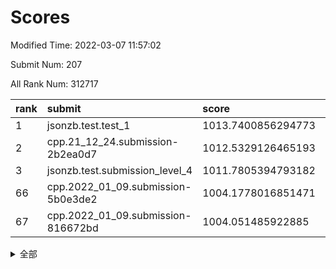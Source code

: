 # Scores

Modified Time: 2022-03-07 11:57:02

Submit Num: 207

All Rank Num: 312717

| rank |               submit               |       score        |       sigma        | pk_num |
| :--- | :--------------------------------- | :----------------- | :----------------- | :----- |
| 1    | jsonzb.test.test_1                 | 1013.7400856294773 | 0.8387189425204002 | 6041   |
| 2    | cpp.21_12_24.submission-2b2ea0d7   | 1012.5329126465193 | 0.7976797376112145 | 6046   |
| 3    | jsonzb.test.submission_level_4     | 1011.7805394793182 | 0.8147836348860276 | 6043   |
| 66   | cpp.2022_01_09.submission-5b0e3de2 | 1004.1778016851471 | 0.7330058146440215 | 6048   |
| 67   | cpp.2022_01_09.submission-816672bd | 1004.051485922885  | 0.7228075322160157 | 6045   |


<details>
<summary>全部</summary>

| rank |                 submit                 |       score        |       sigma        | pk_num |
| :--- | :------------------------------------- | :----------------- | :----------------- | :----- |
| 1    | jsonzb.test.test_1                     | 1013.7400856294773 | 0.8387189425204002 | 6041   |
| 2    | cpp.21_12_24.submission-2b2ea0d7       | 1012.5329126465193 | 0.7976797376112145 | 6046   |
| 3    | jsonzb.test.submission_level_4         | 1011.7805394793182 | 0.8147836348860276 | 6043   |
| 4    | gobigger.level_3.submission_level_3_46 | 1011.4712241485262 | 0.7594084691799445 | 6043   |
| 5    | gobigger.level_3.submission_level_3_21 | 1011.4302745679316 | 0.7896995084374818 | 6038   |
| 6    | gobigger.level_3.submission_level_3_42 | 1011.3088320911295 | 0.7624356982415764 | 6043   |
| 7    | gobigger.level_3.submission_level_3_22 | 1011.3008458468515 | 0.7842775581947128 | 6039   |
| 8    | gobigger.level_3.submission_level_3_39 | 1011.1507011539246 | 0.7677142561149396 | 6049   |
| 9    | gobigger.level_3.submission_level_3_38 | 1011.091434283388  | 0.76982979516564   | 6041   |
| 10   | gobigger.level_3.submission_level_3_19 | 1010.7985465355937 | 0.7388792606812943 | 6041   |
| 11   | gobigger.level_3.submission_level_3_27 | 1010.6598689186111 | 0.7647812660780904 | 6045   |
| 12   | gobigger.level_3.submission_level_3_10 | 1010.6158269501675 | 0.7549086961384344 | 6041   |
| 13   | gobigger.level_3.submission_level_3_6  | 1010.4432877291854 | 0.7685480063147504 | 6045   |
| 14   | gobigger.level_3.submission_level_3_41 | 1010.415391486124  | 0.750763176054721  | 6040   |
| 15   | gobigger.level_3.submission_level_3_36 | 1010.3913856635091 | 0.7761312124723168 | 6044   |
| 16   | gobigger.level_3.submission_level_3_2  | 1010.3428567827249 | 0.7577457229497019 | 6043   |
| 17   | gobigger.level_3.submission_level_3_17 | 1010.3289135626685 | 0.7579161265439784 | 6043   |
| 18   | gobigger.level_3.submission_level_3_44 | 1010.3120065552689 | 0.7598997438286748 | 6045   |
| 19   | gobigger.level_3.submission_level_3_11 | 1010.2199700839622 | 0.7754731202251499 | 6039   |
| 20   | gobigger.level_3.submission_level_3_45 | 1010.1798368658025 | 0.75690610470231   | 6043   |
| 21   | gobigger.level_3.submission_level_3_13 | 1010.0814412647753 | 0.7528030541390974 | 6048   |
| 22   | gobigger.level_3.submission_level_3_9  | 1010.0513316048635 | 0.7658432681198706 | 6044   |
| 23   | gobigger.level_3.submission_level_3_29 | 1010.0440124385274 | 0.7585611851380466 | 6044   |
| 24   | gobigger.level_3.submission_level_3_25 | 1010.02896898907   | 0.7633675381579069 | 6046   |
| 25   | gobigger.level_3.submission_level_3_31 | 1009.8940223667181 | 0.752044026205568  | 6039   |
| 26   | gobigger.level_3.submission_level_3_14 | 1009.8816886007094 | 0.7677741881750646 | 6043   |
| 27   | gobigger.level_3.submission_level_3_16 | 1009.8338786183378 | 0.7481787871512785 | 6044   |
| 28   | gobigger.level_3.submission_level_3_4  | 1009.8036998111304 | 0.7721660227753819 | 6043   |
| 29   | gobigger.level_3.submission_level_3_49 | 1009.7827249491914 | 0.7497341518335869 | 6041   |
| 30   | gobigger.level_3.submission_level_3_8  | 1009.7251952441476 | 0.7621214600728223 | 6040   |
| 31   | gobigger.level_3.submission_level_3_0  | 1009.7221676717113 | 0.7509531986208863 | 6039   |
| 32   | gobigger.level_3.submission_level_3_26 | 1009.7151881261603 | 0.7646919705910414 | 6043   |
| 33   | gobigger.level_3.submission_level_3_1  | 1009.6646921284434 | 0.764251800732788  | 6044   |
| 34   | gobigger.level_3.submission_level_3_43 | 1009.6511679201323 | 0.7484383129659266 | 6042   |
| 35   | gobigger.level_3.submission_level_3_12 | 1009.5052135558079 | 0.7393411811603126 | 6049   |
| 36   | gobigger.level_3.submission_level_3_7  | 1009.2781816795269 | 0.7882821393733496 | 6044   |
| 37   | gobigger.level_3.submission_level_3_48 | 1009.1690865239791 | 0.7509449992610012 | 6046   |
| 38   | gobigger.level_3.submission_level_3_34 | 1009.1442007446173 | 0.748365878259909  | 6044   |
| 39   | gobigger.level_3.submission_level_3_37 | 1009.0765372760739 | 0.7487502521687779 | 6043   |
| 40   | gobigger.level_3.submission_level_3_30 | 1009.0507568598457 | 0.7463630391835048 | 6044   |
| 41   | gobigger.level_3.submission_level_3_3  | 1008.9906621082114 | 0.7670314045272167 | 6044   |
| 42   | gobigger.level_3.submission_level_3_18 | 1008.9530799258566 | 0.7267480046011238 | 6043   |
| 43   | gobigger.level_3.submission_level_3_32 | 1008.8848392263686 | 0.7243955102196457 | 6044   |
| 44   | gobigger.level_3.submission_level_3_33 | 1008.865718162432  | 0.7298155893576063 | 6037   |
| 45   | gobigger.level_3.submission_level_3_35 | 1008.8205349824814 | 0.745894424731075  | 6042   |
| 46   | gobigger.level_3.submission_level_3_23 | 1008.7799334059258 | 0.7493297287429985 | 6045   |
| 47   | gobigger.level_3.submission_level_3_40 | 1008.755489315873  | 0.734961610368927  | 6044   |
| 48   | gobigger.level_3.submission_level_3_47 | 1008.633167914089  | 0.7510505753742535 | 6045   |
| 49   | gobigger.level_3.submission_level_3_28 | 1008.350872637006  | 0.7539386462120926 | 6043   |
| 50   | gobigger.level_3.submission_level_3_15 | 1008.1467505824211 | 0.7397584733190307 | 6042   |
| 51   | gobigger.level_3.submission_level_3_20 | 1008.1398351246617 | 0.7424984249937624 | 6046   |
| 52   | gobigger.level_3.submission_level_3_24 | 1007.8514154918764 | 0.7252507558727972 | 6043   |
| 53   | gobigger.level_3.submission_level_3_5  | 1007.6168046062991 | 0.746547138408705  | 6041   |
| 54   | gobigger.level_1.submission_level_1_10 | 1005.2733531224699 | 0.722480229435424  | 6045   |
| 55   | gobigger.level_1.submission_level_1_36 | 1004.8989691668168 | 0.7372476443565043 | 6044   |
| 56   | gobigger.level_1.submission_level_1_49 | 1004.8843176993099 | 0.7268261265765631 | 6043   |
| 57   | gobigger.level_1.submission_level_1_22 | 1004.7249057559477 | 0.7084041266989642 | 6042   |
| 58   | gobigger.level_1.submission_level_1_34 | 1004.6790876106493 | 0.7030573298121977 | 6040   |
| 59   | gobigger.level_1.submission_level_1_12 | 1004.5191437027696 | 0.7126293474584341 | 6038   |
| 60   | gobigger.level_1.submission_level_1_13 | 1004.4757554995522 | 0.7081398085053521 | 6045   |
| 61   | gobigger.level_1.submission_level_1_47 | 1004.4030707101365 | 0.7207711113096439 | 6043   |
| 62   | gobigger.level_1.submission_level_1_14 | 1004.3985080401993 | 0.7159791710171881 | 6044   |
| 63   | gobigger.level_1.submission_level_1_43 | 1004.3745096111791 | 0.7153886500371841 | 6039   |
| 64   | gobigger.level_1.submission_level_1_0  | 1004.2683588045198 | 0.705617017167384  | 6042   |
| 65   | gobigger.level_1.submission_level_1_23 | 1004.233408092968  | 0.7147355431566637 | 6044   |
| 66   | cpp.2022_01_09.submission-5b0e3de2     | 1004.1778016851471 | 0.7330058146440215 | 6048   |
| 67   | cpp.2022_01_09.submission-816672bd     | 1004.051485922885  | 0.7228075322160157 | 6045   |
| 68   | gobigger.level_1.submission_level_1_40 | 1003.9832871285902 | 0.7076761786212494 | 6039   |
| 69   | gobigger.level_1.submission_level_1_38 | 1003.9118899497123 | 0.7200224262446827 | 6048   |
| 70   | gobigger.level_1.submission_level_1_20 | 1003.855586054559  | 0.7223345940110126 | 6046   |
| 71   | gobigger.level_1.submission_level_1_5  | 1003.606909420543  | 0.722034352408577  | 6046   |
| 72   | gobigger.level_1.submission_level_1_35 | 1003.6007042429317 | 0.7298903130393295 | 6042   |
| 73   | gobigger.level_1.submission_level_1_31 | 1003.5780049723908 | 0.7230675995165396 | 6044   |
| 74   | gobigger.level_1.submission_level_1_1  | 1003.5635924749033 | 0.714741961272904  | 6041   |
| 75   | gobigger.level_1.submission_level_1_39 | 1003.5632235322493 | 0.7130421369993488 | 6040   |
| 76   | gobigger.level_1.submission_level_1_42 | 1003.556255658731  | 0.7100582466903533 | 6041   |
| 77   | gobigger.level_1.submission_level_1_19 | 1003.5323479411298 | 0.70914867509762   | 6043   |
| 78   | gobigger.level_1.submission_level_1_29 | 1003.5203357521406 | 0.7162462786882958 | 6044   |
| 79   | gobigger.level_1.submission_level_1_4  | 1003.4610278057293 | 0.72442555034885   | 6040   |
| 80   | gobigger.level_1.submission_level_1_27 | 1003.432369245319  | 0.7109411664067871 | 6041   |
| 81   | gobigger.level_1.submission_level_1_24 | 1003.4267286783629 | 0.726310031185165  | 6041   |
| 82   | gobigger.level_1.submission_level_1_18 | 1003.425354867072  | 0.7208503899627844 | 6046   |
| 83   | gobigger.level_1.submission_level_1_9  | 1003.4126820190347 | 0.7238773064693774 | 6038   |
| 84   | gobigger.level_1.submission_level_1_41 | 1003.3430613338776 | 0.7103392894246907 | 6043   |
| 85   | gobigger.level_1.submission_level_1_28 | 1003.2469118491589 | 0.7141486192885689 | 6040   |
| 86   | gobigger.level_1.submission_level_1_6  | 1003.2130596561226 | 0.7045315970231671 | 6043   |
| 87   | gobigger.level_1.submission_level_1_30 | 1003.2072063069756 | 0.704733532961882  | 6044   |
| 88   | gobigger.level_1.submission_level_1_48 | 1003.1319763642927 | 0.7167670125497948 | 6040   |
| 89   | gobigger.level_1.submission_level_1_17 | 1003.12694042022   | 0.7154762990505168 | 6043   |
| 90   | gobigger.level_1.submission_level_1_26 | 1003.1228756300484 | 0.7184450303057365 | 6044   |
| 91   | gobigger.level_1.submission_level_1_3  | 1003.0368174480761 | 0.7248552329719941 | 6045   |
| 92   | gobigger.level_1.submission_level_1_8  | 1003.0178655400024 | 0.7083857934966442 | 6036   |
| 93   | gobigger.level_1.submission_level_1_44 | 1002.9795019640819 | 0.7139604230670931 | 6044   |
| 94   | gobigger.level_1.submission_level_1_15 | 1002.9004809291962 | 0.7148174144079453 | 6043   |
| 95   | gobigger.level_1.submission_level_1_46 | 1002.8232604143363 | 0.7195966968101234 | 6044   |
| 96   | gobigger.level_1.submission_level_1_21 | 1002.8077380477783 | 0.7149340689951742 | 6041   |
| 97   | gobigger.level_1.submission_level_1_25 | 1002.7945937884103 | 0.7113968739244797 | 6042   |
| 98   | gobigger.level_1.submission_level_1_32 | 1002.467258278772  | 0.704735762599925  | 6040   |
| 99   | gobigger.level_1.submission_level_1_37 | 1002.390968547003  | 0.710615223641369  | 6047   |
| 100  | gobigger.level_1.submission_level_1_2  | 1002.1521844401966 | 0.7152792530826879 | 6040   |
| 101  | gobigger.level_1.submission_level_1_33 | 1001.9803976919276 | 0.7146134815454894 | 6044   |
| 102  | gobigger.level_1.submission_level_1_45 | 1001.9699774253208 | 0.7110772032999675 | 6044   |
| 103  | gobigger.level_1.submission_level_1_16 | 1001.6940082524437 | 0.7052167915819167 | 6041   |
| 104  | gobigger.level_1.submission_level_1_7  | 1001.6652593226827 | 0.7071918790158506 | 6045   |
| 105  | gobigger.level_1.submission_level_1_11 | 1001.1643528329787 | 0.7173247182914919 | 6045   |
| 106  | gobigger.random.submission_random_49   | 996.85277598726    | 0.7045118167489305 | 6042   |
| 107  | gobigger.random.submission_random_32   | 996.8368950556925  | 0.7085071308418666 | 6048   |
| 108  | gobigger.random.submission_random_42   | 996.7550652850823  | 0.7019344676044419 | 6045   |
| 109  | gobigger.random.submission_random_33   | 996.708082457175   | 0.7044577191829515 | 6040   |
| 110  | gobigger.random.submission_random_30   | 996.6589996893808  | 0.7114221989770793 | 6040   |
| 111  | gobigger.random.submission_random_41   | 996.633759681528   | 0.7087085688909349 | 6043   |
| 112  | gobigger.random.submission_random_20   | 996.4229909122656  | 0.7047394134477546 | 6041   |
| 113  | gobigger.random.submission_random_38   | 996.3876195461265  | 0.7144353330959092 | 6047   |
| 114  | gobigger.random.submission_random_22   | 996.3632333344775  | 0.7196229856461618 | 6045   |
| 115  | gobigger.random.submission_random_35   | 996.339657355799   | 0.71131193517402   | 6044   |
| 116  | gobigger.random.submission_random_17   | 996.2937238040572  | 0.7196661200147068 | 6043   |
| 117  | gobigger.random.submission_random_44   | 996.2827488274295  | 0.707032223463055  | 6045   |
| 118  | gobigger.random.submission_random_18   | 996.2201424562662  | 0.7125712891524615 | 6040   |
| 119  | gobigger.random.submission_random_6    | 996.2124991179027  | 0.7003041110205146 | 6039   |
| 120  | gobigger.random.submission_random_21   | 996.2060108281468  | 0.7049784312022449 | 6042   |
| 121  | gobigger.random.submission_random_25   | 996.1790126735004  | 0.7143953967186008 | 6045   |
| 122  | gobigger.random.submission_random_16   | 996.1130355034967  | 0.7099718301803    | 6043   |
| 123  | gobigger.random.submission_random_1    | 996.1066538344968  | 0.6963774678623559 | 6044   |
| 124  | gobigger.random.submission_random_13   | 995.9697377110949  | 0.7052895842002834 | 6045   |
| 125  | gobigger.random.submission_random_8    | 995.9461323100395  | 0.7181284173288623 | 6044   |
| 126  | gobigger.random.submission_random_15   | 995.9314560952057  | 0.7058445407564431 | 6042   |
| 127  | gobigger.random.submission_random_31   | 995.9178581799949  | 0.7169227574027046 | 6035   |
| 128  | gobigger.random.submission_random_39   | 995.9109919135061  | 0.7134251129042104 | 6041   |
| 129  | gobigger.random.submission_random_11   | 995.8930342819791  | 0.7178032775066233 | 6042   |
| 130  | gobigger.random.submission_random_9    | 995.8886400324559  | 0.719093890333517  | 6043   |
| 131  | gobigger.random.submission_random_7    | 995.8638546884641  | 0.7073720529033282 | 6040   |
| 132  | gobigger.random.submission_random_27   | 995.8450512274577  | 0.7325968316895295 | 6048   |
| 133  | gobigger.random.submission_random_23   | 995.8276282911925  | 0.7067552979465738 | 6044   |
| 134  | gobigger.random.submission_random_4    | 995.8094439800407  | 0.7121539670973358 | 6040   |
| 135  | gobigger.random.submission_random_28   | 995.7758054254074  | 0.7105797430866325 | 6045   |
| 136  | gobigger.random.submission_random_36   | 995.7043111403652  | 0.7128790703916994 | 6041   |
| 137  | gobigger.random.submission_random_26   | 995.6848244978768  | 0.7090463896306327 | 6041   |
| 138  | gobigger.random.submission_random_40   | 995.6712618289503  | 0.701895029585138  | 6040   |
| 139  | gobigger.random.submission_random_10   | 995.6325411546446  | 0.713066369203221  | 6037   |
| 140  | gobigger.random.submission_random_5    | 995.6056317831731  | 0.7145873603587165 | 6038   |
| 141  | gobigger.random.submission_random_46   | 995.551032940156   | 0.7044457888592726 | 6045   |
| 142  | gobigger.random.submission_random_3    | 995.4639985960374  | 0.7080564419519595 | 6044   |
| 143  | gobigger.random.submission_random_2    | 995.4315511640787  | 0.7069017088062767 | 6043   |
| 144  | gobigger.random.submission_random_24   | 995.3963371847333  | 0.7130147971000268 | 6041   |
| 145  | gobigger.random.submission_random_43   | 995.3881103794525  | 0.7046898979755584 | 6046   |
| 146  | gobigger.random.submission_random_48   | 995.3029741165102  | 0.7220216030141575 | 6037   |
| 147  | gobigger.random.submission_random_12   | 995.3004931852324  | 0.7121587639049508 | 6044   |
| 148  | gobigger.random.submission_random_34   | 995.2315362702229  | 0.7137933531225318 | 6041   |
| 149  | gobigger.random.submission_random_29   | 995.2147887414778  | 0.7049030613172004 | 6039   |
| 150  | gobigger.random.submission_random_14   | 995.175401381175   | 0.726386564410087  | 6042   |
| 151  | gobigger.random.submission_random_19   | 995.0685948894799  | 0.719041902353804  | 6042   |
| 152  | gobigger.random.submission_random_0    | 995.0049545031006  | 0.7115135205803627 | 6042   |
| 153  | gobigger.random.submission_random_45   | 994.9892071941595  | 0.7095658242690794 | 6041   |
| 154  | gobigger.level_2.submission_level_2_25 | 994.9180214738166  | 0.7374114349516581 | 6044   |
| 155  | gobigger.random.submission_random_37   | 994.879543003838   | 0.7105929191817209 | 6041   |
| 156  | gobigger.random.submission_random_47   | 994.8320977964025  | 0.7141363796842154 | 6040   |
| 157  | gobigger.level_2.submission_level_2_5  | 994.3681371692317  | 0.7365721929829409 | 6041   |
| 158  | gobigger.level_2.submission_level_2_15 | 994.0421648411202  | 0.733550373287217  | 6043   |
| 159  | gobigger.level_2.submission_level_2_32 | 994.026944316522   | 0.7279251437670826 | 6050   |
| 160  | gobigger.level_2.submission_level_2_30 | 994.0250717341136  | 0.7249052236252963 | 6047   |
| 161  | gobigger.level_2.submission_level_2_34 | 993.6926746267774  | 0.7172487100238806 | 6041   |
| 162  | gobigger.level_2.submission_level_2_10 | 993.318026144974   | 0.7305680851009371 | 6045   |
| 163  | gobigger.level_2.submission_level_2_45 | 993.2049074126553  | 0.7403647350361144 | 6043   |
| 164  | gobigger.level_2.submission_level_2_26 | 993.1485709980656  | 0.7422211843364767 | 6043   |
| 165  | gobigger.level_2.submission_level_2_28 | 993.0827669928566  | 0.7356878292078937 | 6043   |
| 166  | gobigger.level_2.submission_level_2_24 | 992.934523541586   | 0.7443770148259133 | 6046   |
| 167  | gobigger.level_2.submission_level_2_22 | 992.9039219068956  | 0.7325519688101745 | 6043   |
| 168  | gobigger.level_2.submission_level_2_7  | 992.8599096267673  | 0.7263167953511838 | 6046   |
| 169  | gobigger.level_2.submission_level_2_42 | 992.8367491538581  | 0.7234747738630206 | 6045   |
| 170  | gobigger.level_2.submission_level_2_1  | 992.7772312832643  | 0.7364272887417342 | 6041   |
| 171  | gobigger.level_2.submission_level_2_41 | 992.6898941258162  | 0.7296960358351192 | 6045   |
| 172  | gobigger.level_2.submission_level_2_11 | 992.653414973898   | 0.7350640955341482 | 6046   |
| 173  | gobigger.level_2.submission_level_2_43 | 992.6371293164291  | 0.7414658960919537 | 6042   |
| 174  | gobigger.level_2.submission_level_2_19 | 992.6294085233437  | 0.7138523052536188 | 6042   |
| 175  | gobigger.level_2.submission_level_2_0  | 992.4348408129714  | 0.7612922838941095 | 6043   |
| 176  | gobigger.level_2.submission_level_2_47 | 992.4186797444361  | 0.7418157054409583 | 6044   |
| 177  | gobigger.level_2.submission_level_2_9  | 992.4045552944808  | 0.7410220025334167 | 6044   |
| 178  | gobigger.level_2.submission_level_2_16 | 992.3726612225665  | 0.7543468144296835 | 6044   |
| 179  | gobigger.level_2.submission_level_2_14 | 992.343179927616   | 0.7345805604169376 | 6043   |
| 180  | gobigger.level_2.submission_level_2_38 | 992.3387542990107  | 0.7460983953364025 | 6050   |
| 181  | gobigger.level_2.submission_level_2_31 | 992.2210394599139  | 0.7357321095795515 | 6042   |
| 182  | gobigger.level_2.submission_level_2_20 | 992.1684597927778  | 0.7334172143460012 | 6043   |
| 183  | gobigger.level_2.submission_level_2_3  | 992.0927444795706  | 0.7307680127032826 | 6043   |
| 184  | gobigger.level_2.submission_level_2_17 | 992.083123870247   | 0.770287345585921  | 6043   |
| 185  | gobigger.level_2.submission_level_2_44 | 992.0697611292114  | 0.7524583503135737 | 6039   |
| 186  | gobigger.level_2.submission_level_2_29 | 992.0359259952484  | 0.746518027793354  | 6040   |
| 187  | gobigger.level_2.submission_level_2_4  | 991.9933074177809  | 0.7557484969039636 | 6048   |
| 188  | gobigger.level_2.submission_level_2_48 | 991.9638595890078  | 0.7524563107259584 | 6045   |
| 189  | gobigger.level_2.submission_level_2_23 | 991.879994976106   | 0.7463473753273488 | 6039   |
| 190  | gobigger.level_2.submission_level_2_21 | 991.864851367071   | 0.7511010081877988 | 6044   |
| 191  | gobigger.level_2.submission_level_2_39 | 991.8076238642757  | 0.7514863546671491 | 6041   |
| 192  | gobigger.level_2.submission_level_2_2  | 991.8019042146983  | 0.7439152067708764 | 6048   |
| 193  | gobigger.level_2.submission_level_2_33 | 991.7843479879732  | 0.7602169261484468 | 6044   |
| 194  | gobigger.level_2.submission_level_2_6  | 991.6961678397508  | 0.7455374176113428 | 6050   |
| 195  | gobigger.level_2.submission_level_2_13 | 991.6939370082241  | 0.7461813466227153 | 6045   |
| 196  | gobigger.level_2.submission_level_2_46 | 991.6067806001081  | 0.7527963771331322 | 6041   |
| 197  | gobigger.level_2.submission_level_2_18 | 991.5118259519535  | 0.7485221387020317 | 6042   |
| 198  | gobigger.level_2.submission_level_2_36 | 991.4952987137196  | 0.762967618103456  | 6041   |
| 199  | gobigger.level_2.submission_level_2_12 | 991.4753031134617  | 0.7417160486857169 | 6047   |
| 200  | gobigger.level_2.submission_level_2_49 | 991.4639111204692  | 0.7369054851758319 | 6042   |
| 201  | gobigger.level_2.submission_level_2_37 | 991.4237268993122  | 0.7557524484644311 | 6037   |
| 202  | gobigger.level_2.submission_level_2_8  | 991.2031159013702  | 0.767411146405803  | 6044   |
| 203  | gobigger.level_2.submission_level_2_40 | 990.981825351936   | 0.743787179218821  | 6041   |
| 204  | gobigger.level_2.submission_level_2_35 | 990.7432752172921  | 0.7494329729349594 | 6043   |
| 205  | gobigger.level_2.submission_level_2_27 | 990.6740546469684  | 0.7393380494083003 | 6041   |
| 206  | gobigger.none.submission_none_1        | 978.2628925618192  | 1.294699669956432  | 6037   |
| 207  | gobigger.none.submission_none_0        | 977.2143494342994  | 1.4359441297674822 | 6046   |

</details>